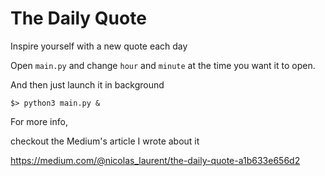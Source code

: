 # The Daily Quote

Inspire yourself with a new quote each day

Open `main.py` and change `hour` and `minute` at the time you want it to open.

And then just launch it in background
```
$> python3 main.py &
```

For more info,

checkout the Medium's article I wrote about it

https://medium.com/@nicolas_laurent/the-daily-quote-a1b633e656d2
